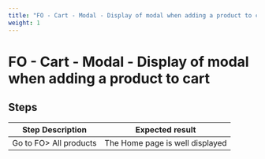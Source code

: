 ```yaml
---
title: "FO - Cart - Modal - Display of modal when adding a product to cart"
weight: 1
---
```


# FO - Cart - Modal - Display of modal when adding a product to cart
## Steps
| Step Description | Expected result |
| ----- | ----- |
| Go to FO> All products | The Home page is well displayed |
